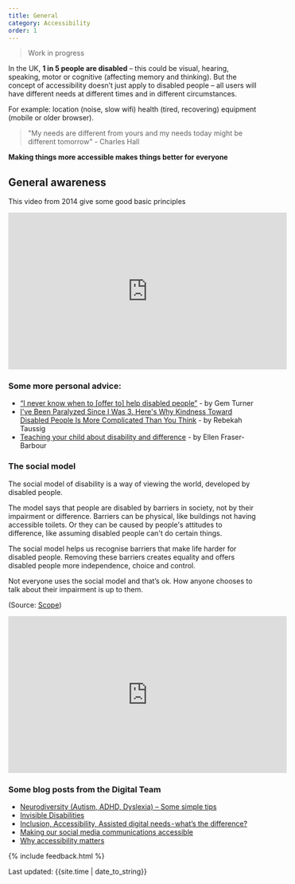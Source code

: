 ```yaml
---
title: General
category: Accessibility
order: 1
---
```


<blockquote class="red">
  <p>Work in progress</p>
</blockquote>


In the UK, **1 in 5 people are disabled** – this could be visual, hearing, speaking, motor or cognitive (affecting memory and thinking). But the concept of accessibility doesn’t just apply to disabled people – all users will have different needs at different times and in different circumstances.

For example: location (noise, slow wifi) health (tired, recovering) equipment (mobile or older browser).

> "My needs are different from yours and my needs today might be different tomorrow" - Charles Hall

**Making things more accessible makes things better for everyone**

## General awareness

This video from 2014 give some good basic principles
<iframe width="560" height="315" src="https://www.youtube.com/embed/Gv1aDEFlXq8" frameborder="0" allow="accelerometer; autoplay; clipboard-write; encrypted-media; gyroscope; picture-in-picture" allowfullscreen></iframe>

### Some more personal advice:
- [“I never know when to [offer to] help disabled people”](https://gemturner.com/i-never-know-when-to-offer-to-help-disabled-people/) - by Gem Turner
- [I've Been Paralyzed Since I Was 3. Here's Why Kindness Toward Disabled People Is More Complicated Than You Think](https://time.com/5881597/disability-kindness/) - by Rebekah Taussig
- [Teaching your child about disability and difference](https://amp.abc.net.au/article/everyday/11739256) - by Ellen Fraser-Barbour 



### The social model
The social model of disability is a way of viewing the world, developed by disabled people. 

The model says that people are disabled by barriers in society, not by their impairment or difference. Barriers can be physical, like buildings not having accessible toilets. Or they can be caused by people's attitudes to difference, like assuming disabled people can't do certain things.

The social model helps us recognise barriers that make life harder for disabled people. Removing these barriers creates equality and offers disabled people more independence, choice and control.

Not everyone uses the social model and that’s ok. How anyone chooses to talk about their impairment is up to them. 

(Source: [Scope](https://www.scope.org.uk/about-us/social-model-of-disability/))

<iframe width="560" height="315" src="https://www.youtube.com/embed/3m_EbRH1aF4" frameborder="0" allow="accelerometer; autoplay; clipboard-write; encrypted-media; gyroscope; picture-in-picture" allowfullscreen></iframe>

### Some blog posts from the Digital Team

- [Neurodiversity (Autism, ADHD, Dyslexia) – Some simple tips](https://design.scotentblog.co.uk/neurodiversity-autism-adhd-dyslexia-some-simple-tips/)
- [Invisible Disabilities](https://design.scotentblog.co.uk/invisible-disabilities/)
- [Inclusion, Accessibility, Assisted digital needs - what’s the difference?
](https://design.scotentblog.co.uk/inclusion-accessibility-assisted-digital-needs%e2%80%8a-%e2%80%8awhats-the-difference/)
- [Making our social media communications accessible](https://design.scotentblog.co.uk/making-our-social-media-communications-accessible/)
- [Why accessibility matters](https://design.scotentblog.co.uk/why-accessibility-matters/)


{% include feedback.html %}
<div>Last updated: {{site.time | date_to_string}}</div>
